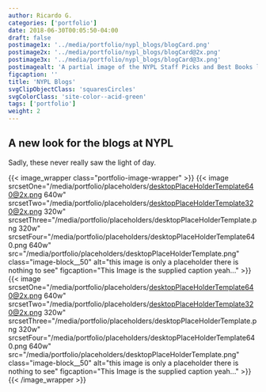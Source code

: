 ```yaml
---
author: Ricardo G.
categories: ['portfolio']
date: 2018-06-30T00:05:50-04:00
draft: false
postimage1x: '../media/portfolio/nypl_blogs/blogCard.png'
postimage2x: '../media/portfolio/nypl_blogs/blogCard@2x.png'
postimage3x: '../media/portfolio/nypl_blogs/blogCard@3x.png'
postimagealt: 'A partial image of the NYPL Staff Picks and Best Books landing page'
figcaption: ''
title: 'NYPL Blogs'
svgClipObjectClass: 'squaresCircles'
svgColorClass: 'site-color--acid-green'
tags: ['portfolio']
weight: 2
---
```


## A new look for the blogs at NYPL

Sadly, these never really saw the light of day.

{{< image_wrapper class="portfolio-image-wrapper" >}}
{{< image srcsetOne="/media/portfolio/placeholders/desktopPlaceHolderTemplate640@2x.png 640w" srcsetTwo="/media/portfolio/placeholders/desktopPlaceHolderTemplate320@2x.png 320w" srcsetThree="/media/portfolio/placeholders/desktopPlaceHolderTemplate.png 320w" srcsetFour="/media/portfolio/placeholders/desktopPlaceHolderTemplate640.png 640w" src="/media/portfolio/placeholders/desktopPlaceHolderTemplate.png" class="image-block__50" alt="this image is only a placeholder there is nothing to see" figcaption="This Image is the supplied caption yeah..." >}}
{{< image srcsetOne="/media/portfolio/placeholders/desktopPlaceHolderTemplate640@2x.png 640w" srcsetTwo="/media/portfolio/placeholders/desktopPlaceHolderTemplate320@2x.png 320w" srcsetThree="/media/portfolio/placeholders/desktopPlaceHolderTemplate.png 320w" srcsetFour="/media/portfolio/placeholders/desktopPlaceHolderTemplate640.png 640w" src="/media/portfolio/placeholders/desktopPlaceHolderTemplate.png"  class="image-block__50" alt="this image is only a placeholder there is nothing to see" figcaption="This Image is the supplied caption yeah..." >}}
{{< /image_wrapper >}}
